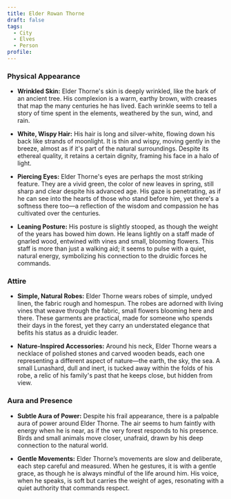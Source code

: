 ```yaml
---
title: Elder Rowan Thorne
draft: false
tags:
  - City
  - Elves
  - Person
profile:
---
```



### Physical Appearance

- **Wrinkled Skin:** Elder Thorne's skin is deeply wrinkled, like the bark of an ancient tree. His complexion is a warm, earthy brown, with creases that map the many centuries he has lived. Each wrinkle seems to tell a story of time spent in the elements, weathered by the sun, wind, and rain.

- **White, Wispy Hair:** His hair is long and silver-white, flowing down his back like strands of moonlight. It is thin and wispy, moving gently in the breeze, almost as if it's part of the natural surroundings. Despite its ethereal quality, it retains a certain dignity, framing his face in a halo of light.

- **Piercing Eyes:** Elder Thorne's eyes are perhaps the most striking feature. They are a vivid green, the color of new leaves in spring, still sharp and clear despite his advanced age. His gaze is penetrating, as if he can see into the hearts of those who stand before him, yet there's a softness there too—a reflection of the wisdom and compassion he has cultivated over the centuries.

- **Leaning Posture:** His posture is slightly stooped, as though the weight of the years has bowed him down. He leans lightly on a staff made of gnarled wood, entwined with vines and small, blooming flowers. This staff is more than just a walking aid; it seems to pulse with a quiet, natural energy, symbolizing his connection to the druidic forces he commands.

### Attire
- **Simple, Natural Robes:** Elder Thorne wears robes of simple, undyed linen, the fabric rough and homespun. The robes are adorned with living vines that weave through the fabric, small flowers blooming here and there. These garments are practical, made for someone who spends their days in the forest, yet they carry an understated elegance that befits his status as a druidic leader.

- **Nature-Inspired Accessories:** Around his neck, Elder Thorne wears a necklace of polished stones and carved wooden beads, each one representing a different aspect of nature—the earth, the sky, the sea. A small Lunashard, dull and inert, is tucked away within the folds of his robe, a relic of his family's past that he keeps close, but hidden from view.

### Aura and Presence
- **Subtle Aura of Power:** Despite his frail appearance, there is a palpable aura of power around Elder Thorne. The air seems to hum faintly with energy when he is near, as if the very forest responds to his presence. Birds and small animals move closer, unafraid, drawn by his deep connection to the natural world.

- **Gentle Movements:** Elder Thorne’s movements are slow and deliberate, each step careful and measured. When he gestures, it is with a gentle grace, as though he is always mindful of the life around him. His voice, when he speaks, is soft but carries the weight of ages, resonating with a quiet authority that commands respect.

